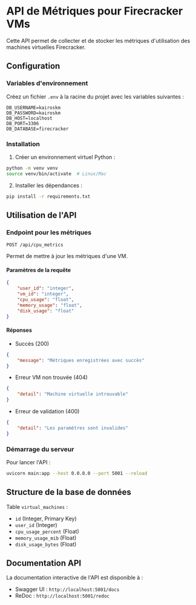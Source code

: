 # API de Métriques pour Firecracker VMs

Cette API permet de collecter et de stocker les métriques d'utilisation des machines virtuelles Firecracker.

## Configuration

### Variables d'environnement
Créez un fichier `.env` à la racine du projet avec les variables suivantes :

```env
DB_USERNAME=kairoskm
DB_PASSWORD=kairoskm
DB_HOST=localhost
DB_PORT=3306
DB_DATABASE=firecracker
```

### Installation

1. Créer un environnement virtuel Python :
```bash
python -m venv venv
source venv/bin/activate  # Linux/Mac
```

2. Installer les dépendances :
```bash
pip install -r requirements.txt
```

## Utilisation de l'API

### Endpoint pour les métriques

`POST /api/cpu_metrics`

Permet de mettre à jour les métriques d'une VM.

#### Paramètres de la requête
```json
{
    "user_id": "integer",
    "vm_id": "integer",
    "cpu_usage": "float",
    "memory_usage": "float",
    "disk_usage": "float"
}
```

#### Réponses

- Succès (200)
```json
{
    "message": "Métriques enregistrées avec succès"
}
```

- Erreur VM non trouvée (404)
```json
{
    "detail": "Machine virtuelle introuvable"
}
```

- Erreur de validation (400)
```json
{
    "detail": "Les paramètres sont invalides"
}
```

### Démarrage du serveur

Pour lancer l'API :
```bash
uvicorn main:app --host 0.0.0.0 --port 5001 --reload
```

## Structure de la base de données

Table `virtual_machines` :
- `id` (Integer, Primary Key)
- `user_id` (Integer)
- `cpu_usage_percent` (Float)
- `memory_usage_mib` (Float)
- `disk_usage_bytes` (Float)

## Documentation API

La documentation interactive de l'API est disponible à :
- Swagger UI : `http://localhost:5001/docs`
- ReDoc : `http://localhost:5001/redoc`
